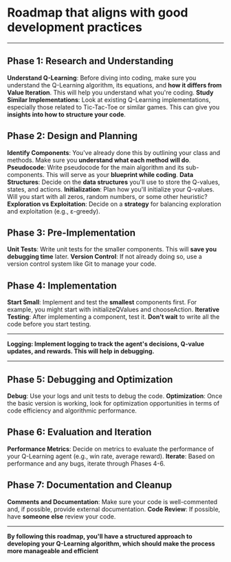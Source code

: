 # Roadmap that aligns with good development practices
---

## Phase 1: Research and Understanding
**Understand Q-Learning**: Before diving into coding, make sure you understand the Q-Learning algorithm, its equations, and **how it differs from Value Iteration**. This will help you understand what you're coding.
**Study Similar Implementations**: Look at existing Q-Learning implementations, especially those related to Tic-Tac-Toe or similar games. This can give you **insights into how to structure your code**.

## Phase 2: Design and Planning
**Identify Components**: You've already done this by outlining your class and methods. Make sure you **understand what each method will do**.
**Pseudocode**: Write pseudocode for the main algorithm and its sub-components. This will serve as your **blueprint while coding**.
**Data Structures**: Decide on the **data structures** you'll use to store the Q-values, states, and actions.
**Initialization**: Plan how you'll initialize your Q-values. Will you start with all zeros, random numbers, or some other heuristic?
**Exploration vs Exploitation**: Decide on a **strategy** for balancing exploration and exploitation (e.g., ε-greedy).

## Phase 3: Pre-Implementation
**Unit Tests**: Write unit tests for the smaller components. This will **save you debugging time** later.
**Version Control**: If not already doing so, use a version control system like Git to manage your code.

## Phase 4: Implementation
**Start Small**: Implement and test the **smallest** components first. For example, you might start with initializeQValues and chooseAction.
**Iterative Testing**: After implementing a component, test it. **Don't wait** to write all the code before you start testing.

---

**Logging: Implement logging to track the agent's decisions, Q-value updates, and rewards. This will help in debugging.**

--- 

## Phase 5: Debugging and Optimization
**Debug**: Use your logs and unit tests to debug the code.
**Optimization**: Once the basic version is working, look for optimization opportunities in terms of code efficiency and algorithmic performance.

## Phase 6: Evaluation and Iteration
**Performance Metrics**: Decide on metrics to evaluate the performance of your Q-Learning agent (e.g., win rate, average reward).
**Iterate**: Based on performance and any bugs, iterate through Phases 4-6.

## Phase 7: Documentation and Cleanup
**Comments and Documentation**: Make sure your code is well-commented and, if possible, provide external documentation.
**Code Review**: If possible, have **someone else** review your code.

---
**By following this roadmap, you'll have a structured approach to developing your Q-Learning algorithm, which should make the process more manageable and efficient**